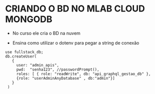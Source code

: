 # CRIANDO O BD NO MLAB CLOUD MONGODB

- No curso ele cria o BD na nuvem
  
- Ensina como utilizar o dotenv para pegar a string de conexão

```
use fullstack_db;
db.createUser(
   {
     user: "admin_apis",
     pwd:  "senha123", //passwordPrompt(),   
     roles: [ { role: "readWrite", db: "api_graphql_gestao_db" },
     {role: "userAdminAnyDatabase" , db:"admin"}]
   }
 )
```